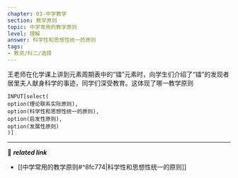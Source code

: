 ```yaml
---
chapter: 03-中学教学
section: 教学原则
topic: 中学常用的教学原则
level: 理解
answer: 科学性和思想性统一的原则
tags:
- 教资/科二/选择
---
```


王老师在化学课上讲到元素周期表中的“镭”元素时，向学生们介绍了“镭”的发现者居里夫人献身科学的事迹，同学们深受教育。这体现了哪一教学原则

```meta-bind
INPUT[select(
option(理论联系实际原则),
option(科学性和思想性统一的原则),
option(启发性原则),
option(发展性原则)
)]
```

---
🔗 ***related link***
- [[中学常用的教学原则#^8fc774|科学性和思想性统一的原则]]